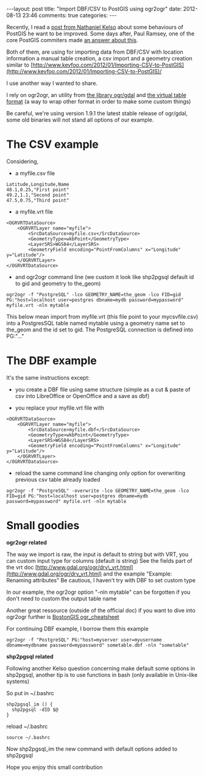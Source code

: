 ---layout: post title: "Import DBF/CSV to PostGIS using ogr2ogr" date:
2012-08-13 23:46 comments: true categories: ---

Recently, I read a [post from Nathaniel
Kelso](http://kelsocartography.com/blog/?p=4240) about some behaviours
of PostGIS he want to be improved. Some days after, Paul Ramsey, one of
the core PostGIS commiters made [an answer about
this](http://blog.cleverelephant.ca/2012/08/postgis-apologia.html).

Both of them, are using for importing data from DBF/CSV with location
information a manual table creation, a csv import and a geometry
creation similar to
[http://www.kevfoo.com/2012/01/Importing-CSV-to-PostGIS](http://www.kevfoo.com/2012/01/Importing-CSV-to-PostGIS)/

I use another way I wanted to share.

I rely on ogr2ogr, an utility from [the library
ogr/gdal](http://www.gdal.org/) and [the virtual table
format](http://www.gdal.org/ogr/drv_vrt.html) (a way to wrap other
format in order to make some custom things)

Be careful, we're using version 1.9.1 the latest stable release of
ogr/gdal, some old binaries will not stand all options of our example.

The CSV example
===============

Considering,

-   a myfile.csv file

<!-- -->

    Latitude,Longitude,Name
    48.1,0.25,"First point"
    49.2,1.1,"Second point"
    47.5,0.75,"Third point"

-   a myfile.vrt file

<!-- -->

    <OGRVRTDataSource>
        <OGRVRTLayer name="myfile">
            <SrcDataSource>myfile.csv</SrcDataSource>
            <GeometryType>wkbPoint</GeometryType>
            <LayerSRS>WGS84</LayerSRS>
            <GeometryField encoding="PointFromColumns" x="Longitude" y="Latitude"/>
        </OGRVRTLayer>
    </OGRVRTDataSource>

-   and ogr2ogr command line (we custom it look like shp2pgsql default
    id to gid and geometry to the\_geom)

<!-- -->

    ogr2ogr -f "PostgreSQL" -lco GEOMETRY_NAME=the_geom -lco FID=gid PG:"host=localhost user=postgres dbname=mydb password=mypassword" myfile.vrt -nln mytable

This below mean import from myfile.vrt (this file point to your
mycsvfile.csv) into a PostgresSQL table named mytable using a geometry
name set to the\_geom and the id set to gid. The PostgreSQL connection
is defined into PG:"..."

The DBF example
===============

It's the same instructions except:

-   you create a DBF file using same structure (simple as a cut & paste
    of csv into LibreOffice or OpenOffice and a save as dbf)

-   you replace your myfile.vrt file with

<!-- -->

    <OGRVRTDataSource>
        <OGRVRTLayer name="myfile">
            <SrcDataSource>myfile.dbf</SrcDataSource>
            <GeometryType>wkbPoint</GeometryType>
            <LayerSRS>WGS84</LayerSRS>
            <GeometryField encoding="PointFromColumns" x="Longitude" y="Latitude"/>
        </OGRVRTLayer>
    </OGRVRTDataSource>

-   reload the same command line changing only option for overwriting
    previous csv table already loaded

<!-- -->

    ogr2ogr -f "PostgreSQL" -overwrite -lco GEOMETRY_NAME=the_geom -lco FID=gid PG:"host=localhost user=postgres dbname=mydb password=mypassword" myfile.vrt -nln mytable

Small goodies
=============

**ogr2ogr related**

The way we import is raw, the input is default to string but with VRT,
you can custom input type for columns (default is string) See the fields
part of the vrt doc
[http://www.gdal.org/ogr/drv\_vrt.html](http://www.gdal.org/ogr/drv_vrt.html)
and the example "Example: Renaming attributes" Be cautious, I haven't
try with DBF to set custom type

In our example, the ogr2ogr option "-nln mytable" can be forgotten if
you don't need to custom the output table name

Another great ressource (outside of the official doc) if you want to
dive into ogr2ogr further is [BostonGIS
ogr\_cheatsheet](http://www.bostongis.com/PrinterFriendly.aspx?content_name=ogr_cheatsheet)

For continuing DBF example, I borrow them this example

    ogr2ogr -f "PostgreSQL" PG:"host=myserver user=myusername dbname=mydbname password=mypassword" sometable.dbf -nln "sometable"

**shp2pgsql related**

Following another Kelso question concerning make default some options in
shp2pgsql, another tip is to use functions in bash (only available in
Unix-like systems)

So put in \~/.bashrc

    shp2pgsql_im () {
      shp2pgsql -dID $@
    }

reload \~/.bashrc

    source ~/.bashrc

Now shp2pgsql\_im the new command with default options added to
shp2pgsql

Hope you enjoy this small contribution
